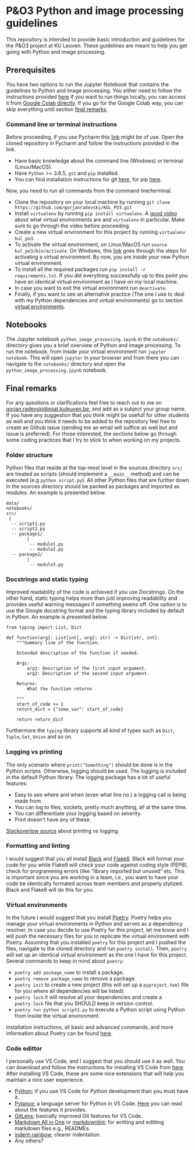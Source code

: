 # P&O3 Python and image processing guidelines

This repository is intended to provide basic introduction and guidelines for the P&O3 project at KU Leuven. These guidelines are meant to help you get going with Python and image processing.

## Prerequisites

You have two options to run the Jupyter Notebook that contains the guidelines to Python and image processing. You either need to follow the instructions provided [here](#Command-line-or-terminal-instructions) if you want to run things locally, you can access it from [Google Colab directly](https://colab.research.google.com/drive/1rBrwD5DPCKL7tMvH1ltowTVGNiCXW6zP). If you go for the Google Colab way, you can skip everything until section [final remarks](#Final-remarks).

### Command line or terminal instructions

Before proceeding, if you use Pycharm this [link](https://www.jetbrains.com/help/pycharm/managing-dependencies.html#configure-requirements) might be of use. Open the cloned repository in Pycharm and follow the instructions provided in the link.

- Have basic knowledge about the command line (Windows) or terminal (Linux/MacOS).
- Have `Python` >= 3.6.5, `git` and `pip` installed.
- You can find installation instructions for git [here](https://git-scm.com/download/win), for pip [here](https://phoenixnap.com/kb/install-pip-windows).

Now, you need to run all commands from the command line/terminal.

- Clone the repository on your local machine by running `git clone https://github.com/gorjanradevski/KUL_PO3.git`
- Install `virtualenv` by running `pip install virtualenv`. A [good video](https://www.youtube.com/watch?v=N5vscPTWKOk) about what virtual environments are and `virtualenv` in particular. Make sure to go through the video before proceeding.
- Create a new virtual environment for this project by running `virtualenv kul_po3`.
- To activate the virtual environment, on Linux/MacOS run `source kul_po3/bin/activate`. On Windows, this [link](https://www.liquidweb.com/kb/how-to-setup-a-python-virtual-environment-on-windows-10/) goes through the steps for activating a virtual environment. By now, you are inside your new Python virtual environment.
- To install all the required packages run `pip install -r requirements.txt`. If you did everything successfully up to this point you have an identical virtual environment as I have on my local machine.
- In case you want to exit the virtual environment run `deactivate`.
- Finally, if you want to see an alternative practice (The one I use to deal with my Python dependencies and virtual environments) go to section [virtual environments](#Virtual-environments).

## Notebooks

The Jupyter notebook `python_image_processing.ipynb` in the `notebooks/` directory gives you a brief overview of Python and image processing. To run the notebook, from inside your virtual environment run `jupyter notebook`. This will open `jupyter` in your browser and from there you can navigate to the `notebooks/` directory and open the `python_image_processing.ipynb` notebook.

## Final remarks

For any questions or clarifications feel free to reach out to me on
[gorjan.radevski@esat.kuleuven.be](mailto:gorjan.radevski@esat.kuleuven.be), and add as a subject your group name. If you have any suggestion that you think might be usefull for other students as well and you think it needs to be added to the repository feel free to create an Github issue (sending me an email will suffice as well but and issue is preferred). For those interested, the sections below go through some coding practices that I try to stick to when working on my projects.

### Folder structure

Python files that reside at the top-most level in the sources directory `src/` are treated as scripts (should implement a `__main__` method) and can be executed (e.g `python script.py`). All other Python files that are further down in the sources directory should be packed as packages and imported as modules. An example is presented below.

```
data/
notebooks/
src/
 |
  -- script1.py
  -- script2.py
  -- package1/
        |
         -- module1.py
         -- module2.py
  -- package2/
        |
         -- module3.py
```

### Docstrings and static typing

Improved readability of the code is achieved if you use Docstrings. On the other hand, static typing helps more than just improving readability and provides useful warning messages if something seems off. One option is to use the Google docstring format and the typing library included by default in Python. An example is presented below.

```
from typing import List, Dict

def function(arg1: List[int], arg2: str) -> Dict[str, int]:
    """Summary line of the function.

    Extended description of the function if needed.

    Args:
        arg1: Description of the first input argument.
        arg2: Description of the second input argument.

    Returns:
        What the function returns

    """
    start_of_code += 1
    return_dict = {"some_var": start_of_code}

    return return_dict
```

Furthermore the `typing` library supports all kind of types such as ```Dict```, ```Tuple```, ```Set```, ```Union``` and so on.

### Logging vs printing

The only scenario where ```print("Something")``` should be done is in the Python scripts. Otherwise, logging should be used. The logging is included in the default
Python library. The logging package has a lot of useful features:

- Easy to see where and when (even what line no.) a logging call is being made from.
- You can log to files, sockets, pretty much anything, all at the same time.
- You can differentiate your logging based on severity.
- Print doesn't have any of these.

[Stackoverlow source](https://stackoverflow.com/questions/6918493/in-python-why-use-logging-instead-of-print) about printing vs logging.

### Formatting and linting

I would suggest that you all install [Black](https://github.com/psf/black) and [Flake8](https://github.com/pycqa/flake8/). Black will format your code for you while Flake8 will check your code against coding style (PEP8), check for programming errors (like “library imported but unused” etc. This is important since you are working in a team, i.e., you want to have your code be identically formated across team members and properly stylized. Black and Flake8 will do this for you.

### Virtual environments

In the future I would suggest that you install [Poetry](https://python-poetry.org/). Poetry helps you manage your virtual environments in Python and serves as a dependency resolver. In case you decide to use Poetry for this project, let me know and I will push the necessary files for you to replicate the virtual environment with Poetry. Assuming that you installed `poetry` for this project and I pushed the files, navigate to the cloned directory and run `poetry install`. Then, `poetry` will set up an identical virtual environment as the one I have for this project. Several commands to keep in mind about `poetry`:

- `poetry add package_name` to install a package.
- `poetry remove package_name` to remove a package.
- `poetry init` to create a new project (this will set up a `pyproject.toml` file for you where all dependencies will be listed).
- `poetry lock` it will resolve all your dependencies and create a `poetry.lock` file that you SHOULD keep in version control.
- `poetry run python script1.py` to execute a Python script using Python from inside the virtual environment.

Installation instructions, all basic and advanced commands, and more information about Poetry can be found [here](https://python-poetry.org/docs/).

### Code edittor

I personally use VS Code, and I suggest that you should use it as well. You can download and follow the instructions for installing VS Code from [here](https://code.visualstudio.com/Download). After installing VS Code, these are some nice extensions that will help you maintain a nice user experience.

- [Python](https://marketplace.visualstudio.com/items?itemName=ms-python.python); if you use VS Code for Python development than you must have it.
- [Pylance](https://marketplace.visualstudio.com/items?itemName=ms-python.vscode-pylance); a language server for Python in VS Code. [Here](https://devblogs.microsoft.com/python/announcing-pylance-fast-feature-rich-language-support-for-python-in-visual-studio-code/) you can read about the features it provides.
- [GitLens](https://marketplace.visualstudio.com/items?itemName=eamodio.gitlens); basically improved Git features for VS Code.
- [Markdown All in One](https://marketplace.visualstudio.com/items?itemName=yzhang.markdown-all-in-one) or [markdownlint](https://marketplace.visualstudio.com/items?itemName=DavidAnson.vscode-markdownlint); for writting and editting markdown files e.g., READMEs.
- [indent-rainbow](https://marketplace.visualstudio.com/items?itemName=oderwat.indent-rainbow); clearer indentation.
- Any others?
